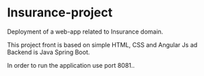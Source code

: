 # Insurance-project

Deployment of a web-app related to  Insurance domain.

This project front is based on simple HTML, CSS and Angular Js ad Backend is Java Spring Boot.

In order to run the application use port 8081..
